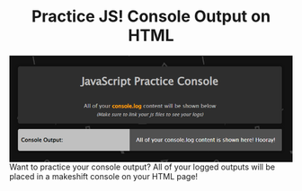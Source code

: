 <h1 align="center">Practice JS! Console Output on HTML</h1>
<a href="#"><img align="center" src="practice-console-image.png"></a>
<br>
Want to practice your console output? All of your logged outputs will be placed in a makeshift console on your HTML page!
